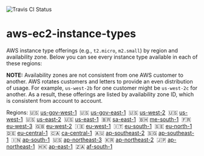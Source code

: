 ![Travis CI Status](https://travis-ci.org/YakDriver/aws-ec2-instance-types.svg?branch=main)

# aws-ec2-instance-types
AWS instance type offerings (e.g., `t2.micro`, `m2.small`) by region and availability zone. Below you can see every instance type available in each of these regions:

**NOTE:** Availability zones are not consistent from one AWS customer to another. AWS rotates customers and letters to provide an even distribution of usage. For example, `us-west-2b` for one customer might be `us-west-2c` for another. As a result, these offerings are listed by availability zone ID, which is consistent from account to account.


Regions: :us: [us-gov-west-1](./results/us-gov-west-1.md)&nbsp;  :us: [us-gov-east-1](./results/us-gov-east-1.md)&nbsp;  :us: [us-west-2](./results/us-west-2.md)&nbsp;  :us: [us-west-1](./results/us-west-1.md)&nbsp;  :us: [us-east-2](./results/us-east-2.md)&nbsp;  :us: [us-east-1](./results/us-east-1.md)&nbsp;  :brazil: [sa-east-1](./results/sa-east-1.md)&nbsp;  :bahrain: [me-south-1](./results/me-south-1.md)&nbsp;  :fr: [eu-west-3](./results/eu-west-3.md)&nbsp;  :uk: [eu-west-2](./results/eu-west-2.md)&nbsp;  :ireland: [eu-west-1](./results/eu-west-1.md)&nbsp;  :it: [eu-south-1](./results/eu-south-1.md)&nbsp;  :sweden: [eu-north-1](./results/eu-north-1.md)&nbsp;  :de: [eu-central-1](./results/eu-central-1.md)&nbsp;  :canada: [ca-central-1](./results/ca-central-1.md)&nbsp;  :australia: [ap-southeast-2](./results/ap-southeast-2.md)&nbsp;  :singapore: [ap-southeast-1](./results/ap-southeast-1.md)&nbsp;  :india: [ap-south-1](./results/ap-south-1.md)&nbsp;  :us: [ap-northeast-3](./results/ap-northeast-3.md)&nbsp;  :kr: [ap-northeast-2](./results/ap-northeast-2.md)&nbsp;  :jp: [ap-northeast-1](./results/ap-northeast-1.md)&nbsp;  :hong_kong: [ap-east-1](./results/ap-east-1.md)&nbsp;  :south_africa: [af-south-1](./results/af-south-1.md)&nbsp;  

